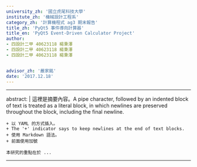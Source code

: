 ```yaml
---
university_zh: '國立虎尾科技大學'
institute_zh: '機械設計工程系'
category_zh: '計算機程式 ag3 期末報告'
title_zh: 'PyQt5 事件導向計算器'
title_en: 'PyQt5 Event-Driven Calculator Project'
author:
- 四設計二甲 40623118 楊秉澤
- 四設計二甲 40623118 楊秉澤
- 四設計二甲 40623118 楊秉澤


advisor_zh: '嚴家銘'
date: '2017.12.18'
---
```


---
abstract: |
    這裡是摘要內容。A pipe character, followed by an indented block of text is treated as a literal block, in which newlines are preserved throughout the block, including the final newline.
    
    + 以 YAML 的方式插入。
    + The '+' indicator says to keep newlines at the end of text blocks.
    + 使用 Markdown 語法。
    + 前面使用加號
    
    本研究的重點在於 ...
---


